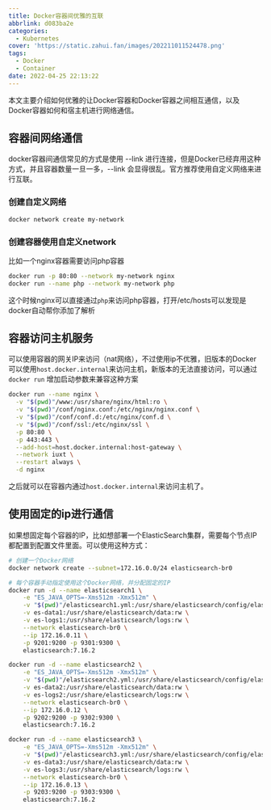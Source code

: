 ```yaml
---
title: Docker容器间优雅的互联
abbrlink: d083ba2e
categories:
  - Kubernetes
cover: 'https://static.zahui.fan/images/202211011524478.png'
tags:
  - Docker
  - Container
date: 2022-04-25 22:13:22
---
```


本文主要介绍如何优雅的让Docker容器和Docker容器之间相互通信，以及Docker容器如何和宿主机进行网络通信。

## 容器间网络通信

docker容器间通信常见的方式是使用 --link 进行连接，但是Docker已经弃用这种方式，并且容器数量一旦一多，--link 会显得很乱。官方推荐使用自定义网络来进行互联。

### 创建自定义网络

```bash
docker network create my-network
```

### 创建容器使用自定义network

比如一个nginx容器需要访问php容器

```bash
docker run -p 80:80 --network my-network nginx
docker run --name php --network my-network php
```

这个时候nginx可以直接通过`php`来访问php容器，打开/etc/hosts可以发现是docker自动帮你添加了解析

## 容器访问主机服务

可以使用容器的网关IP来访问（nat网络），不过使用ip不优雅，旧版本的Docker可以使用`host.docker.internal`来访问主机，新版本的无法直接访问，可以通过 `docker run` 增加启动参数来兼容这种方案

```bash
docker run --name nginx \
  -v "$(pwd)"/www:/usr/share/nginx/html:ro \
  -v "$(pwd)"/conf/nginx.conf:/etc/nginx/nginx.conf \
  -v "$(pwd)"/conf/conf.d:/etc/nginx/conf.d \
  -v "$(pwd)"/conf/ssl:/etc/nginx/ssl \
  -p 80:80 \
  -p 443:443 \
  --add-host=host.docker.internal:host-gateway \
  --network iuxt \
  --restart always \
  -d nginx
```

之后就可以在容器内通过`host.docker.internal`来访问主机了。

## 使用固定的ip进行通信

如果想固定每个容器的IP，比如想部署一个ElasticSearch集群，需要每个节点IP都配置到配置文件里面。可以使用这种方式：

```bash
# 创建一个Docker网络
docker network create --subnet=172.16.0.0/24 elasticsearch-br0

# 每个容器手动指定使用这个Docker网络，并分配固定的IP
docker run -d --name elasticsearch1 \
    -e "ES_JAVA_OPTS=-Xms512m -Xmx512m" \
    -v "$(pwd)"/elasticsearch1.yml:/usr/share/elasticsearch/config/elasticsearch.yml:ro \
    -v es-data1:/usr/share/elasticsearch/data:rw \
    -v es-logs1:/usr/share/elasticsearch/logs:rw \
    --network elasticsearch-br0 \
    --ip 172.16.0.11 \
    -p 9201:9200 -p 9301:9300 \
    elasticsearch:7.16.2

docker run -d --name elasticsearch2 \
    -e "ES_JAVA_OPTS=-Xms512m -Xmx512m" \
    -v "$(pwd)"/elasticsearch2.yml:/usr/share/elasticsearch/config/elasticsearch.yml:ro \
    -v es-data2:/usr/share/elasticsearch/data:rw \
    -v es-logs2:/usr/share/elasticsearch/logs:rw \
    --network elasticsearch-br0 \
    --ip 172.16.0.12 \
    -p 9202:9200 -p 9302:9300 \
    elasticsearch:7.16.2

docker run -d --name elasticsearch3 \
    -e "ES_JAVA_OPTS=-Xms512m -Xmx512m" \
    -v "$(pwd)"/elasticsearch3.yml:/usr/share/elasticsearch/config/elasticsearch.yml:ro \
    -v es-data3:/usr/share/elasticsearch/data:rw \
    -v es-logs3:/usr/share/elasticsearch/logs:rw \
    --network elasticsearch-br0 \
    --ip 172.16.0.13 \
    -p 9203:9200 -p 9303:9300 \
    elasticsearch:7.16.2
```
